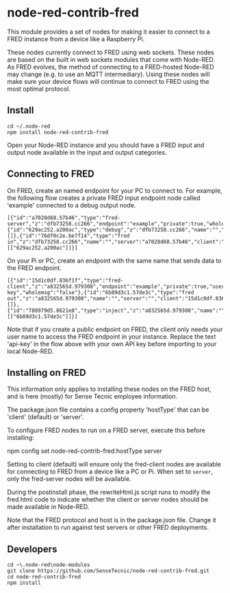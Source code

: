 # node-red-contrib-fred

This module provides a set of nodes for making it easier to connect to a FRED instance from a device like a Raspberry Pi.  

These nodes currently connect to FRED using web sockets.  These nodes are based on the built in web sockets modules that come with Node-RED.  As FRED evolves, the method of connecting to a FRED-hosted Node-RED may change (e.g. to use an MQTT intermediary).  Using these nodes will make sure your device flows will continue to connect to FRED using the most optimal protocol.

## Install

```
cd ~/.node-red
npm install node-red-contrib-fred
```

Open your Node-RED instance and you should have a FRED input and output node available in the input and
output categories.

## Connecting to FRED

On FRED, create an named endpoint for your PC to connect to.  For example, the following flow creates a private FRED input endpoint node called 'example' connected to a debug output node.

```
[{"id":"a7028d68.57b46","type":"fred-server","z":"dfb73258.cc266","endpoint":"example","private":true,"wholemsg":"false"},{"id":"629ac252.a200ac","type":"debug","z":"dfb73258.cc266","name":"","active":true,"console":"false","complete":"false","x":417.5,"y":274,"wires":[]},{"id":"76df0c2e.be7f14","type":"fred in","z":"dfb73258.cc266","name":"","server":"a7028d68.57b46","client":"","x":183,"y":274,"wires":[["629ac252.a200ac"]]}]
```

On your Pi or PC, create an endpoint with the same name that sends data to the FRED endpoint.

```
[{"id":"15d1c0df.836f1f","type":"fred-client","z":"a832565d.979308","endpoint":"example","private":true,"username":"mike","apikey":"api-key","wholemsg":"false"},{"id":"6b89d3c1.57de3c","type":"fred out","z":"a832565d.979308","name":"","server":"","client":"15d1c0df.836f1f","x":402,"y":280,"wires":[]},{"id":"780979d5.8621e8","type":"inject","z":"a832565d.979308","name":"","topic":"asdfasf","payload":"fasdfsaf","payloadType":"str","repeat":"","crontab":"","once":false,"x":185,"y":246,"wires":[["6b89d3c1.57de3c"]]}]
```

Note that if you create a public endpoint on FRED, the client  only needs your user name to access the FRED endpoint in your instance.  Replace the text 'api-key' in the flow above with your own API key before importing to your local Node-RED.

## Installing on FRED

This information only applies to installing these nodes on the FRED host, and is here (mostly) for Sense Tecnic employee information.

The package.json file contains a config property 'hostType' that can be 'client' (default) or 'server'.

To configure FRED nodes to run on a FRED server, execute this before installing:

npm config set node-red-contrib-fred:hostType server

Setting to client (default) will ensure only the fred-client nodes are available for connecting to FRED from a device like a PC or Pi.  When set to `server`, only the fred-server nodes will be available.

During the postinstall phase, the rewriteHtml.js script runs to modify the fred.html code to indicate whether the client or server nodes should be made available in Node-RED.

Note that the FRED protocol and host is in the package.json file.  Change it after installation to run against test servers or other FRED deployments.

## Developers

```
cd ~\.node-red\node-modules
git clone https://github.com/SenseTecnic/node-red-contrib-fred.git
cd node-red-contrib-fred
npm install
```
